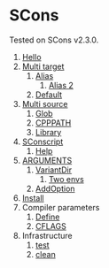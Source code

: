 # SCons

Tested on SCons v2.3.0.

1.  [Hello](hello/)
1.  [Multi target](multi-target/)
    1.  [Alias](alias/)
        1. [Alias 2](alias2/)
    1.  [Default](default/)
1.  [Multi source](multi-source/)
    1. [Glob](glob/)
    1. [CPPPATH](cpppath/)
    1. [Library](library/)
1.  [SConscript](sconscript/)
    1.  [Help](help/)
1.  [ARGUMENTS](arguments/)
    1.  [VariantDir](variant-dir/)
        1.  [Two envs](two-envs/)
    1.  [AddOption](add-option/)
1.  [Install](install/)
1.  Compiler parameters
    1.  [Define](define/)
    1.  [CFLAGS](cflags/)
1.  Infrastructure
    1.  [test](test)
    1.  [clean](clean)
